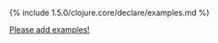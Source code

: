 {% include 1.5.0/clojure.core/declare/examples.md %}

[Please add examples!](https://github.com/arrdem/grimoire/edit/master/_includes/1.6.0/clojure.core/declare/examples.md)
